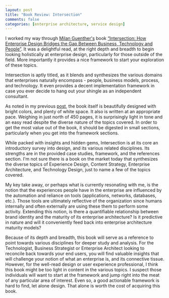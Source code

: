 ```yaml
---
layout: post
title: "Book Review: Intersection"
comments: false
categories: [enterprise architecture, service design]
---
```


I worked my way through [Milan Guenther's][1] book [“Intersection: How Enterprise Design Bridges the Gap Between Business, Technology and People”][2]. It was a delightful read, at the right depth and breadth to begin looking holistically at enterprise design, particularly for those outside of the field. More importantly it provides a nice framework to start your exploration of these topics.

Intersection is aptly titled, as it blends and synthesizes the various domains that enterprises naturally encompass - people, business models, process, and technology. It even provides a decent implementation framework in case you ever decide to hang out your shingle as an independent consultant.

<!-- more -->

As noted in my previous [post][3], the book itself is beautifully designed with bright colors, and plenty of white space. It also is written at an appropriate pace. Weighing in just north of 450 pages, it is surprisingly light in tone and an easy read despite the diverse nature of the topics covered. In order to get the most value out of the book, it should be digested in small sections, particularly when you get into the framework sections.

While packed with insights and hidden gems, Intersection is at its core an introductory survey into design, and its various related disciplines. Its strengths are in the provided case studies, framework, and the references section. I'm not sure there is a book on the market today that synthesizes the diverse topics of Experience Design, Content Strategy, Enterprise Architecture, and Technology Design, just to name a few of the topics covered.

My key take away, or perhaps what is currently resonating with me, is the notion that the experiences people have in the enterprise are influenced by the automation and reliance on tools (applications, networks, databases, etc.). Those tools are ultimately reflective of the organization since humans internally and often externally are using these them to perform some activity. Extending this notion, is there a quantifiable relationship between brand identity and the maturity of its enterprise architecture? Is it predictive in nature and will it conveniently feed back into enterprise architecture maturity models?

Because of its depth and breadth, this book will serve as a reference to point towards various disciplines for deeper study and analysis. For the Technologist, Business Strategist or Enterprise Architect looking to reconcile back towards your end users, you will find valuable insights that will challenge your notion of what an enterprise is, and its connective tissue. However, for the well-read design or user experience professional, I think this book might be too light in content in the various topics. I suspect those individuals will want to start at the framework and jump right into the meat of any particular area of interest. Even so, a good actionable framework is hard to find, let alone design. That alone is worth the cost of acquiring this book.





[1]: http://twitter.com/eda__c
[2]: "http://www.amazon.com/gp/product/0123884357/ref=as_li_ss_tl?ie=UTF8&camp=1789&creative=390957&creativeASIN=0123884357&linkCode=as2&tag=usercentente-20
[3]: http://www.usercenteredenterprise.com/2013/06/11/intersection/
